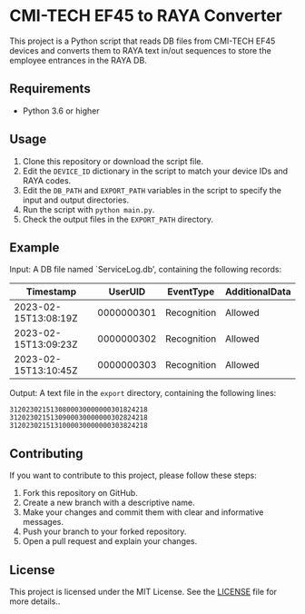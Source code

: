 # CMI-TECH EF45 to RAYA Converter

This project is a Python script that reads DB files from CMI-TECH EF45 devices and converts them to RAYA text in/out sequences to store the employee entrances in the RAYA DB.

## Requirements

- Python 3.6 or higher

## Usage

1. Clone this repository or download the script file.
2. Edit the `DEVICE_ID` dictionary in the script to match your device IDs and RAYA codes.
3. Edit the `DB_PATH` and `EXPORT_PATH` variables in the script to specify the input and output directories.
4. Run the script with `python main.py`.
5. Check the output files in the `EXPORT_PATH` directory.

## Example

Input: A DB file named `ServiceLog.db', containing the following records:

| Timestamp | UserUID | EventType | AdditionalData |
|-----------|---------|-----------|----------------|
| 2023-02-15T13:08:19Z | 0000000301 | Recognition | Allowed |
| 2023-02-15T13:09:23Z | 0000000302 | Recognition | Allowed |
| 2023-02-15T13:10:45Z | 0000000303 | Recognition | Allowed |

Output: A text file in the `export` directory, containing the following lines:

```
3120230215130800030000000301824218
3120230215130900030000000302824218
3120230215131000030000000303824218
```

## Contributing

If you want to contribute to this project, please follow these steps:

1. Fork this repository on GitHub.
2. Create a new branch with a descriptive name.
3. Make your changes and commit them with clear and informative messages.
4. Push your branch to your forked repository.
5. Open a pull request and explain your changes.

## License

This project is licensed under the MIT License. See the [LICENSE](LICENSE) file for more details..
